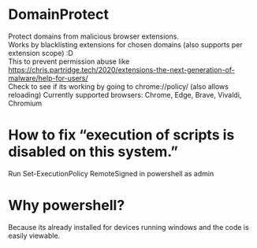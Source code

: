 # DomainProtect
Protect domains from malicious browser extensions.  
Works by blacklisting extensions for chosen domains (also supports per extension scope) :D  
This to prevent permission abuse like https://chris.partridge.tech/2020/extensions-the-next-generation-of-malware/help-for-users/  
Check to see if its working by going to chrome://policy/  (also allows reloading)
Currently supported browsers: Chrome, Edge, Brave, Vivaldi, Chromium

# How to fix “execution of scripts is disabled on this system.”
Run Set-ExecutionPolicy RemoteSigned in powershell as admin

# Why powershell?
Because its already installed for devices running windows and the code is easily viewable.
